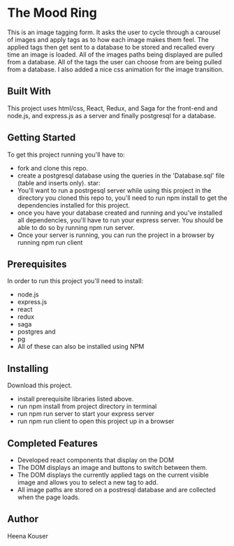  # The Mood Ring
This is an image tagging form. It asks the user to cycle through a carousel of images and apply tags as to how each image makes them feel. The applied tags then get sent to a database to be stored and recalled every time an image is loaded. All of the images paths being displayed are pulled from a database. All of the tags the user can choose from are being pulled from a database. I also added a nice css animation for the image transition.

## Built With
This project uses html/css, React, Redux, and Saga for the front-end and node.js, and express.js as a server and finally postgresql for a database.

## Getting Started
To get this project running you'll have to:

- fork and clone this repo.
- create a postgresql database using the queries in the 'Database.sql' file (table and inserts only). star:
- You'll want to run a postrgesql server while using this project
in the directory you cloned this repo to, you'll need to run npm install to get the dependencies installed for this project.
- once you have your database created and running and you've installed all dependencies, you'll have to run your express server. You should be able to do so by running npm run server.
- Once your server is running, you can run the project in a browser by running npm run client

## Prerequisites
In order to run this project you'll need to install:

- node.js
- express.js
- react
- redux
- saga
- postgres and
- pg
- All of these can also be installed using NPM 


## Installing
Download this project.
- install prerequisite libraries listed above.
- run npm install from project directory in terminal
- run npm run server to start your express server
- run npm run client to open this project up in a browser

## Completed Features
- Developed react components that display on the DOM
- The DOM displays an image and buttons to switch between them.
- The DOM displays the currently applied tags on the current visible image and allows you to select a new tag to add.
- All image paths are stored on a postresql database and are collected when the page loads.

## Author
Heena Kouser







